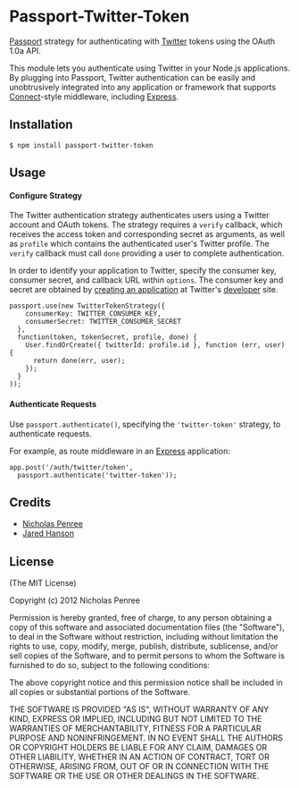 # Passport-Twitter-Token

[Passport](http://passportjs.org/) strategy for authenticating with [Twitter](http://twitter.com/) tokens
using the OAuth 1.0a API.

This module lets you authenticate using Twitter in your Node.js applications.
By plugging into Passport, Twitter authentication can be easily and
unobtrusively integrated into any application or framework that supports
[Connect](http://www.senchalabs.org/connect/)-style middleware, including
[Express](http://expressjs.com/).

## Installation

    $ npm install passport-twitter-token

## Usage

#### Configure Strategy

The Twitter authentication strategy authenticates users using a Twitter account
and OAuth tokens.  The strategy requires a `verify` callback, which receives the
access token and corresponding secret as arguments, as well as `profile` which
contains the authenticated user's Twitter profile.   The `verify` callback must
call `done` providing a user to complete authentication.

In order to identify your application to Twitter, specify the consumer key,
consumer secret, and callback URL within `options`.  The consumer key and secret
are obtained by [creating an application](https://dev.twitter.com/apps) at
Twitter's [developer](https://dev.twitter.com/) site.

    passport.use(new TwitterTokenStrategy({
        consumerKey: TWITTER_CONSUMER_KEY,
        consumerSecret: TWITTER_CONSUMER_SECRET
      },
      function(token, tokenSecret, profile, done) {
        User.findOrCreate({ twitterId: profile.id }, function (err, user) {
          return done(err, user);
        });
      }
    ));

#### Authenticate Requests

Use `passport.authenticate()`, specifying the `'twitter-token'` strategy, to
authenticate requests.

For example, as route middleware in an [Express](http://expressjs.com/)
application:

    app.post('/auth/twitter/token',
      passport.authenticate('twitter-token'));

## Credits

  - [Nicholas Penree](http://github.com/drudge)
  - [Jared Hanson](http://github.com/jaredhanson)

## License

(The MIT License)

Copyright (c) 2012 Nicholas Penree

Permission is hereby granted, free of charge, to any person obtaining a copy of
this software and associated documentation files (the "Software"), to deal in
the Software without restriction, including without limitation the rights to
use, copy, modify, merge, publish, distribute, sublicense, and/or sell copies of
the Software, and to permit persons to whom the Software is furnished to do so,
subject to the following conditions:

The above copyright notice and this permission notice shall be included in all
copies or substantial portions of the Software.

THE SOFTWARE IS PROVIDED "AS IS", WITHOUT WARRANTY OF ANY KIND, EXPRESS OR
IMPLIED, INCLUDING BUT NOT LIMITED TO THE WARRANTIES OF MERCHANTABILITY, FITNESS
FOR A PARTICULAR PURPOSE AND NONINFRINGEMENT. IN NO EVENT SHALL THE AUTHORS OR
COPYRIGHT HOLDERS BE LIABLE FOR ANY CLAIM, DAMAGES OR OTHER LIABILITY, WHETHER
IN AN ACTION OF CONTRACT, TORT OR OTHERWISE, ARISING FROM, OUT OF OR IN
CONNECTION WITH THE SOFTWARE OR THE USE OR OTHER DEALINGS IN THE SOFTWARE.